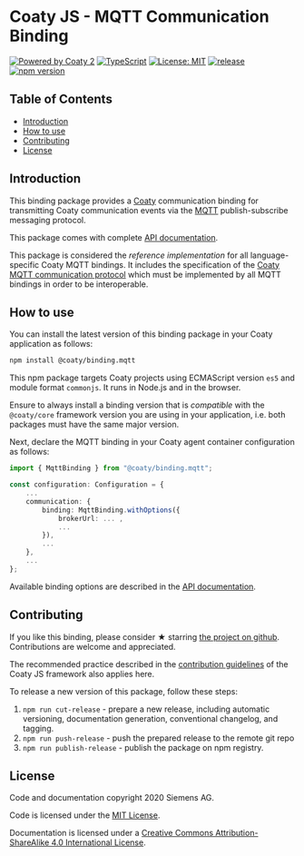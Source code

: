 # Coaty JS - MQTT Communication Binding

[![Powered by Coaty 2](https://img.shields.io/badge/Powered%20by-Coaty%202-FF8C00.svg)](https://coaty.io)
[![TypeScript](https://img.shields.io/badge/Source%20code-TypeScript-007ACC.svg)](http://www.typescriptlang.org/)
[![License: MIT](https://img.shields.io/badge/License-MIT-blue.svg)](https://opensource.org/licenses/MIT)
[![release](https://img.shields.io/badge/release-Conventional%20Commits-yellow.svg)](https://conventionalcommits.org/)
[![npm version](https://badge.fury.io/js/%40coaty%2Fbinding.mqtt.svg)](https://www.npmjs.com/package/@coaty/binding.mqtt)

## Table of Contents

* [Introduction](#introduction)
* [How to use](#how-to-use)
* [Contributing](#contributing)
* [License](#license)

## Introduction

This binding package provides a [Coaty](https://coaty.io) communication binding
for transmitting Coaty communication events via the [MQTT](https://mqtt.org/)
publish-subscribe messaging protocol.

This package comes with complete [API
documentation](https://coatyio.github.io/binding.mqtt.js/api/index.html).

This package is considered the *reference implementation* for all
language-specific Coaty MQTT bindings. It includes the specification of the
[Coaty MQTT communication
protocol](https://coatyio.github.io/binding.mqtt.js/man/communication-protocol/)
which must be implemented by all MQTT bindings in order to be interoperable.

## How to use

You can install the latest version of this binding package in your Coaty
application as follows:

```sh
npm install @coaty/binding.mqtt
```

This npm package targets Coaty projects using ECMAScript version `es5` and
module format `commonjs`. It runs in Node.js and in the browser.

Ensure to always install a binding version that is *compatible* with the
`@coaty/core` framework version you are using in your application, i.e. both
packages must have the same major version.

Next, declare the MQTT binding in your Coaty agent container configuration as
follows:

```ts
import { MqttBinding } from "@coaty/binding.mqtt";

const configuration: Configuration = {
    ...
    communication: {
        binding: MqttBinding.withOptions({
            brokerUrl: ... ,
            ...
        }),
        ...
    },
    ...
};
```

Available binding options are described in the [API
documentation](https://coatyio.github.io/binding.mqtt.js/api/interfaces/mqttbindingoptions.html).

## Contributing

If you like this binding, please consider &#x2605; starring [the project on
github](https://github.com/coatyio/binding.mqtt.js). Contributions are welcome
and appreciated.

The recommended practice described in the [contribution
guidelines](https://github.com/coatyio/coaty-js/blob/master/CONTRIBUTING.md) of
the Coaty JS framework also applies here.

To release a new version of this package, follow these steps:

1. `npm run cut-release` - prepare a new release, including automatic
   versioning, documentation generation, conventional changelog, and tagging.
2. `npm run push-release` - push the prepared release to the remote git repo
3. `npm run publish-release` - publish the package on npm registry.

## License

Code and documentation copyright 2020 Siemens AG.

Code is licensed under the [MIT License](https://opensource.org/licenses/MIT).

Documentation is licensed under a
[Creative Commons Attribution-ShareAlike 4.0 International License](http://creativecommons.org/licenses/by-sa/4.0/).
